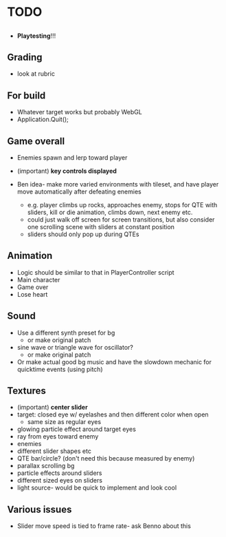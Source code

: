 # TODO

##
- **Playtesting**!!!

## Grading
- look at rubric

## For build
- Whatever target works but probably WebGL
- Application.Quit();


## Game overall
- Enemies spawn and lerp toward player
- (important) **key controls displayed**


- Ben idea- make more varied environments with tileset, and have player move automatically after defeating enemies
	- e.g. player climbs up rocks, approaches enemy, stops for QTE with sliders, kill or die animation, climbs down, next enemy etc.
	- could just walk off screen for screen transitions, but also consider one scrolling scene with sliders at constant position
	- sliders should only pop up during QTEs

## Animation
- Logic should be similar to that in PlayerController script
- Main character
- Game over
- Lose heart

## Sound
- Use a different synth preset for bg
	- or make original patch
- sine wave or triangle wave for oscillator?
	- or make original patch
- Or make actual good bg music and have the slowdown mechanic for quicktime events (using pitch)

## Textures
- (important) **center slider**
- target: closed eye w/ eyelashes and then different color when open
	- same size as regular eyes
- glowing particle effect around target eyes
- ray from eyes toward enemy
- enemies
- different slider shapes etc
- QTE bar/circle? (don't need this because measured by enemy)
- parallax scrolling bg
- particle effects around sliders
- different sized eyes on sliders
- light source- would be quick to implement and look cool


## Various issues
- Slider move speed is tied to frame rate- ask Benno about this